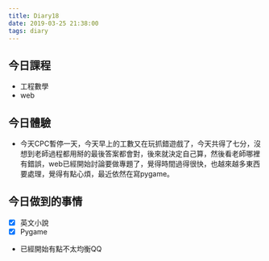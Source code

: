 ```yaml
---
title: Diary18
date: 2019-03-25 21:38:00
tags: diary
---
```


## 今日課程

* 工程數學
* web

## 今日體驗

* 今天CPC暫停一天，今天早上的工數又在玩抓錯遊戲了，今天共得了七分，沒想到老師過程都用掰的最後答案都會對，後來就決定自己算，然後看老師哪裡有錯誤，web已經開始討論要做專題了，覺得時間過得很快，也越來越多東西要處理，覺得有點心煩，最近依然在寫pygame。

## 今日做到的事情

* [x] 英文小說
* [x] Pygame
* 已經開始有點不太均衡QQ


